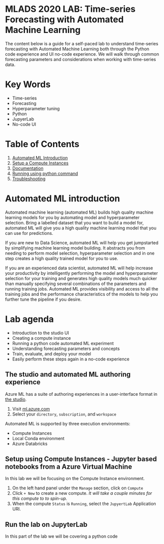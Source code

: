 # MLADS 2020 LAB: Time-series Forecasting with Automated Machine Learning
The content below is a guide for a self-paced lab to understand time-series forecasting with Automated Machine Learning both through the Python code experience and UI no-code experience. We will walk through common forecasting parameters and considerations when working with time-series data.

# Key Words
- Time-series
- Forecasting
- Hyperparameter tuning
- Python
- JupyerLab
- No-code UI

# Table of Contents
1. [Automated ML Introduction](#introduction)
1. [Setup a Compute Instances](#jupyter)
1. [Documentation](#documentation)
1. [Running using python command](#pythoncommand)
1. [Troubleshooting](#troubleshooting)

<a name="introduction"></a>
# Automated ML introduction
Automated machine learning (automated ML) builds high quality machine learning models for you by automating model and hyperparameter selection. Bring a labelled dataset that you want to build a model for, automated ML will give you a high quality machine learning model that you can use for predictions.

If you are new to Data Science, automated ML will help you get jumpstarted by simplifying machine learning model building. It abstracts you from needing to perform model selection, hyperparameter selection and in one step creates a high quality trained model for you to use.

If you are an experienced data scientist, automated ML will help increase your productivity by intelligently performing the model and hyperparameter selection for your training and generates high quality models much quicker than manually specifying several combinations of the parameters and running training jobs. Automated ML provides visibility and access to all the training jobs and the performance characteristics of the models to help you further tune the pipeline if you desire.

# Lab agenda
* Introduction to the studio UI
* Creating a compute instance
* Running a python code automated ML experiment
* Understanding forecasting parameters and concepts
* Train, evaluate, and deploy your model
* Easily perform these steps again in a no-code experience

## The studio and automated ML authoring experience
Azure ML has a suite of authoring experiences in a user-interface format in [the studio](https://ml.azure.com). 

1. Visit [ml.azure.com](https://ml.azure.com)
2. Select your `directory`, `subscription`, and `workspace`

Automated ML is supported by three execution environments:
* Compute Instances
* Local Conda environment
* Azure Databricks 

## Setup using Compute Instances - Jupyter based notebooks from a Azure Virtual Machine
In this lab we will be focusing on the Compute Instance environment.

1. On the left hand panel under the `Manage` section, click on `Compute`
2. Click `+ New` to create a new compute. *It will take a couple minutes for this compute to to spin-up.*
3. When the compute `Status` is `Running`, select the `JupyertLab` Application URI.

## Run the lab on JupyterLab
In this part of the lab we will be covering a python code 
